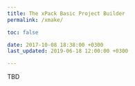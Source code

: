```yaml
---
title: The xPack Basic Project Builder
permalink: /xmake/

toc: false

date: 2017-10-08 18:38:00 +0300
last_updated: 2019-06-18 12:00:00 +0300

---
```


TBD